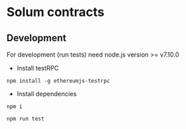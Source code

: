 # Solum contracts

## Development
For development (run tests) need node.js version >= v7.10.0

* Install testRPC

```
npm install -g ethereumjs-testrpc
```

* Install dependencies

```
npm i
```

```
npm run test
```